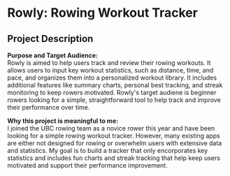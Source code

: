 # Rowly: Rowing Workout Tracker

## Project Description

**Purpose and Target Audience:**  
Rowly is aimed to help users track and review their rowing workouts. It allows users to input key workout statistics, such as distance, time, and pace, and organizes them into a personalized workout library. It includes additional features like summary charts, personal best tracking, and streak monitoring to keep rowers motivated. Rowly's target audiene is beginner rowers looking for a simple, straightforward tool to help track and improve their performance over time.

**Why this project is meaningful to me:**  
I joined the UBC rowing team as a novice rower this year and have been looking for a simple rowing workout tracker. However, many existing apps are either not designed for rowing or overwhelm users with extensive data and statistics. My goal is to build a tracker that only encorporates key statistics and includes fun charts and streak tracking that help keep users motivated and support their performance improvement.

 